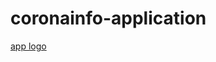 # coronainfo-application
[app logo](https://github.com/mehedizzz/image/blob/master/Untitled-1.jpg)

